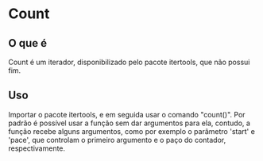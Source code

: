 # Count

## O que é

Count é um iterador, disponibilizado pelo pacote itertools, que não possui fim.

## Uso

Importar o pacote itertools, e em seguida usar o comando "count()". Por padrão é possível usar a função sem dar argumentos para ela, contudo, a função recebe alguns argumentos, como por exemplo o parâmetro 'start' e 'pace', que controlam o primeiro argumento e o paço do contador, respectivamente.

